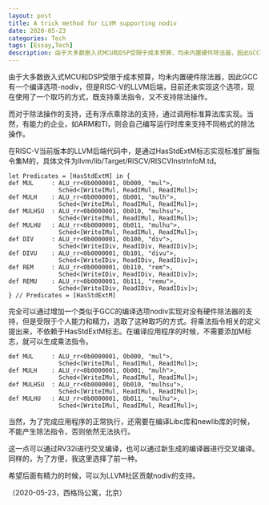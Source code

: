 ```yaml
---
layout: post
title: A trick method for LLVM supporting nodiv
date: 2020-05-23
categories: Tech
tags: [Essay,Tech]
description: 由于大多数嵌入式MCU和DSP受限于成本预算，均未内置硬件除法器，因此GCC有一个编译选项-nodiv，但是RISC-V的LLVM后端，目前还未实现这个选项，现在使用了一个取巧的方式，既支持乘法指令，又不支持除法操作。
---
```


由于大多数嵌入式MCU和DSP受限于成本预算，均未内置硬件除法器，因此GCC有一个编译选项-nodiv，但是RISC-V的LLVM后端，目前还未实现这个选项，现在使用了一个取巧的方式，既支持乘法指令，又不支持除法操作。

而对于除法操作的支持，还有浮点乘除法的支持，通过调用标准算法库实现。当然，有能力的企业，如ARM和TI，则会自己编写运行时库来支持不同格式的除法操作。

在RISC-V当前版本的LLVM后端代码中，是通过HasStdExtM标志实现标准扩展指令集M的，具体文件为llvm/lib/Target/RISCV/RISCVInstrInfoM.td。

```
let Predicates = [HasStdExtM] in {
def MUL     : ALU_rr<0b0000001, 0b000, "mul">,
              Sched<[WriteIMul, ReadIMul, ReadIMul]>;
def MULH    : ALU_rr<0b0000001, 0b001, "mulh">,
              Sched<[WriteIMul, ReadIMul, ReadIMul]>;
def MULHSU  : ALU_rr<0b0000001, 0b010, "mulhsu">,
              Sched<[WriteIMul, ReadIMul, ReadIMul]>;
def MULHU   : ALU_rr<0b0000001, 0b011, "mulhu">,
              Sched<[WriteIMul, ReadIMul, ReadIMul]>;
def DIV     : ALU_rr<0b0000001, 0b100, "div">,
              Sched<[WriteIDiv, ReadIDiv, ReadIDiv]>;
def DIVU    : ALU_rr<0b0000001, 0b101, "divu">,
              Sched<[WriteIDiv, ReadIDiv, ReadIDiv]>;
def REM     : ALU_rr<0b0000001, 0b110, "rem">,
              Sched<[WriteIDiv, ReadIDiv, ReadIDiv]>;
def REMU    : ALU_rr<0b0000001, 0b111, "remu">,
              Sched<[WriteIDiv, ReadIDiv, ReadIDiv]>;
} // Predicates = [HasStdExtM]
```

完全可以通过增加一个类似于GCC的编译选项nodiv实现对没有硬件除法器的支持，但是受限于个人能力和精力，选取了这种取巧的方式。将乘法指令相关的定义提出来，不依赖于HasStdExtM标志。在编译应用程序的时候，不需要添加M标志，就可以生成乘法指令。

```
def MUL     : ALU_rr<0b0000001, 0b000, "mul">,
              Sched<[WriteIMul, ReadIMul, ReadIMul]>;
def MULH    : ALU_rr<0b0000001, 0b001, "mulh">,
              Sched<[WriteIMul, ReadIMul, ReadIMul]>;
def MULHSU  : ALU_rr<0b0000001, 0b010, "mulhsu">,
              Sched<[WriteIMul, ReadIMul, ReadIMul]>;
def MULHU   : ALU_rr<0b0000001, 0b011, "mulhu">,
              Sched<[WriteIMul, ReadIMul, ReadIMul]>;
```

当然，为了完成应用程序的正常执行，还需要在编译Libc库和newlib库的时候，不能产生除法指令，否则依然无法执行。

这一点可以通过RV32i进行交叉编译，也可以通过新生成的编译器进行交叉编译。同样的，为了方便，我这里选择了前一种。

希望后面有精力的时候，可以为LLVM社区贡献nodiv的支持。

（2020-05-23，西格玛公寓，北京）